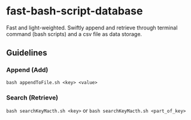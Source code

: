 # fast-bash-script-database
Fast and light-weighted. Swiftly append and retrieve through terminal command (bash scripts) and a csv file as data storage.

## Guidelines
### Append (Add)
`bash appendToFile.sh <key> <value>`
### Search (Retrieve)
`bash searchKeyMacth.sh <key>`
or
`bash searchKeyMacth.sh <part_of_key>`

